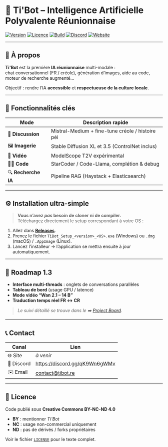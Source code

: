 # 🚀 Ti'Bot – Intelligence Artificielle Polyvalente Réunionnaise

[![Version](https://img.shields.io/badge/version-1.2.1-blue.svg)](https://github.com/Chill1312/tibot_desk/releases/latest)
[![Licence](https://img.shields.io/badge/License-CC_BY--NC--ND_4.0-lightgrey.svg)](LICENSE)
[![Build](https://img.shields.io/badge/build-passing-brightgreen)](https://github.com/Chill1312/tibot_desk/actions)
[![Discord](https://img.shields.io/discord/1222222222?label=Discord&logo=discord&logoColor=white&color=7289da)](https://discord.gg/qK9Wn6gWMv)
[![Website](https://img.shields.io/badge/website-offline-red.svg)](https://tibot.re)

---

## 🌟 À propos

**Ti'Bot** est la première **IA réunionnaise** multi-modale :  
chat conversationnel (FR / créole), génération d’images, aide au code, moteur de recherche augmenté…  

Objectif : rendre l’IA **accessible** et **respectueuse de la culture locale**.

---

## 🎯 Fonctionnalités clés

| Mode | Description rapide |
|------|--------------------|
| 🤖 **Discussion** | Mistral-Medium + fine-tune créole / histoire péi |
| 🖼️ **Imagerie** | Stable Diffusion XL et 3.5 (ControlNet inclus) |
| 🎥 **Vidéo** | ModelScope T2V expérimental | (En cours de développement)
| 👨‍💻 **Code** | StarCoder / Code-Llama, complétion & debug | (En cours de développement)
| 🔍 **Recherche IA** | Pipeline RAG (Haystack + Elasticsearch) | (En cours de développement)

---

## ⚙️ Installation ultra-simple

> **Vous n’avez *pas* besoin de cloner ni de compiler.**  
> Téléchargez directement le setup correspondant à votre OS :

1. Allez dans **[Releases](https://github.com/Chill1312/tibot_desk/releases/latest)**.  
2. Prenez le fichier `TiBot_Setup_<version>_<OS>.exe` (Windows) ou `.dmg` (macOS) / `.AppImage` (Linux).  
3. Lancez l’installeur → l’application se mettra ensuite à jour automatiquement.

---


## 🚧 Roadmap 1.3

- **Interface multi-threads** : onglets de conversations parallèles  
- **Tableau de bord** (usage GPU / latence)  
- **Mode vidéo “Wan 2.1 – 14 B”**  
- **Traduction temps réel FR ↔ CR**  

> *Le suivi détaillé se trouve dans le ➡️ [Project Board](https://github.com/Chill1312/tibot_desk/projects).*

---

## 📞 Contact

| Canal | Lien |
|-------|------|
| 🌐 Site | *à venir* |
| 💬 Discord | <https://discord.gg/qK9Wn6gWMv> |
| ✉️ Email | [contact@tibot.re](mailto:contact@tibot.re) |

---

## 📝 Licence

Code publié sous **Creative Commons BY-NC-ND 4.0**  
- **BY** : mentionner *Ti'Bot*  
- **NC** : usage non-commercial uniquement  
- **ND** : pas de dérivés / forks propriétaires  

Voir le fichier [`LICENSE`](LICENSE) pour le texte complet.
